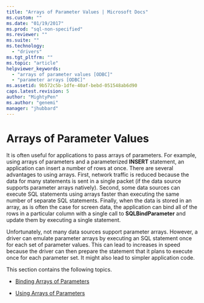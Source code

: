 ```yaml
---
title: "Arrays of Parameter Values | Microsoft Docs"
ms.custom: ""
ms.date: "01/19/2017"
ms.prod: "sql-non-specified"
ms.reviewer: ""
ms.suite: ""
ms.technology: 
  - "drivers"
ms.tgt_pltfrm: ""
ms.topic: "article"
helpviewer_keywords: 
  - "arrays of parameter values [ODBC]"
  - "parameter arrays [ODBC]"
ms.assetid: 9b572c5b-1dfe-40af-bebd-051548ab6d90
caps.latest.revision: 5
author: "MightyPen"
ms.author: "genemi"
manager: "jhubbard"
---
```

# Arrays of Parameter Values
It is often useful for applications to pass arrays of parameters. For example, using arrays of parameters and a parameterized **INSERT** statement, an application can insert a number of rows at once. There are several advantages to using arrays. First, network traffic is reduced because the data for many statements is sent in a single packet (if the data source supports parameter arrays natively). Second, some data sources can execute SQL statements using arrays faster than executing the same number of separate SQL statements. Finally, when the data is stored in an array, as is often the case for screen data, the application can bind all of the rows in a particular column with a single call to **SQLBindParameter** and update them by executing a single statement.  
  
 Unfortunately, not many data sources support parameter arrays. However, a driver can emulate parameter arrays by executing an SQL statement once for each set of parameter values. This can lead to increases in speed because the driver can then prepare the statement that it plans to execute once for each parameter set. It might also lead to simpler application code.  
  
 This section contains the following topics.  
  
-   [Binding Arrays of Parameters](../../../odbc/reference/develop-app/binding-arrays-of-parameters.md)  
  
-   [Using Arrays of Parameters](../../../odbc/reference/develop-app/using-arrays-of-parameters.md)